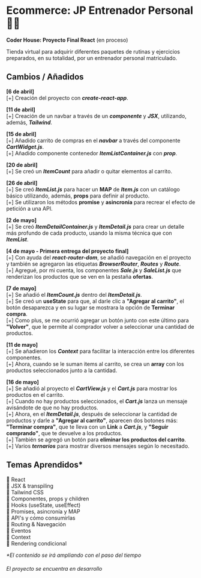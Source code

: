 # **Ecommerce: JP Entrenador Personal** 💪🏽

**Coder House: Proyecto Final React** (en proceso)

Tienda virtual para adquirir diferentes paquetes de rutinas y ejercicios preparados, en su totalidad, por un entrenador personal matriculado.

## Cambios / Añadidos

**[6 de abril]**  
[+] Creación del proyecto con ***create-react-app***.  
  
**[11 de abril]**  
[+] Creación de un navbar a través de un ***componente*** y ***JSX***, utilizando, además, ***Tailwind***.  

**[15 de abril]**  
[+] Añadido carrito de compras en el ***navbar*** a través del componente ***CartWidget.js***.  
[+] Añadido componente contenedor ***ItemListContainer.js*** con ***prop***.  

**[20 de abril]**  
[+] Se creó un ***ItemCount*** para añadir o quitar elementos al carrito.
  

**[26 de abril]**  
[+] Se creó ***ItemList.js*** para hacer un **MAP** de ***Item.js*** con un catálogo básico utilizando, además, **props** para definir al producto.  
[+] Se utilizaron los métodos **promise** y **asincronía** para recrear el efecto de petición a una API.  
  
**[2 de mayo]**  
[+] Se creó ***ItemDetailContainer.js*** y ***ItemDetail.js*** para crear un detalle más profundo de cada producto, usando la misma técnica que con ***ItemList***.  
  
**[4 de mayo - Primera entrega del proyecto final]**  
[+] Con ayuda del ***react-router-dom***, se añadió navegación en el proyecto y también se agregaron las etiquetas ***BrowserRouter***, ***Routes*** y ***Route***.  
[+] Agregué, por mi cuenta, los componentes ***Sale.js*** y ***SaleList.js*** que renderizan los productos que se ven en la pestaña **ofertas**.  
  
**[7 de mayo]**  
[+] Se añadió el ***ItemCount.js*** dentro del ***ItemDetail.js***.  
[+] Se creó un **useState** para que, al darle clic a **"Agregar al carrito"**, el botón desaparezca y en su lugar se mostrara la opción de **Terminar compra**.  
[+] Como plus, se me ocurrió agregar un botón junto con este último para **"Volver"**, que le permite al comprador volver a seleccionar una cantidad de productos.  
  
**[11 de mayo]**  
[+] Se añadieron los ***Context*** para facilitar la interacción entre los diferentes componentes.  
[+] Ahora, cuando se le suman items al carrito, se crea un **array** con los productos seleccionados junto a la cantidad.  
  
**[16 de mayo]**  
[+] Se añadió al proyecto el ***CartView.js*** y el ***Cart.js*** para mostrar los productos en el carrito.  
[+] Cuando no hay productos seleccionados, el ***Cart.js*** lanza un mensaje avisándote de que no hay productos.  
[+] Ahora, en el ***ItemDetail.js***, después de seleccionar la cantidad de productos y darle a **"Agregar al carrito"**, aparecen dos botones más: **"Terminar compra"**, que te lleva con un **Link** a ***Cart.js***, y **"Seguir comprando"**, que te devuelve a los productos.  
[+] También se agregó un botón para **eliminar los productos del carrito**.  
[+] Varios ***ternarios*** para mostrar diversos mensajes según lo necesitado.

## Temas Aprendidos*

📌 React  
📌 JSX & transpiling  
📌 Tailwind CSS  
📌 Componentes, props y children  
📌 Hooks (useState, useEffect)  
📌 Promises, asincronía y MAP  
📌 API's y cómo consumirlas  
📌 Routing & Navegación  
📌 Eventos  
📌 Context  
📌 Rendering condicional


_*El contenido se irá ampliando con el paso del tiempo_

###### El proyecto se encuentra en desarrollo
